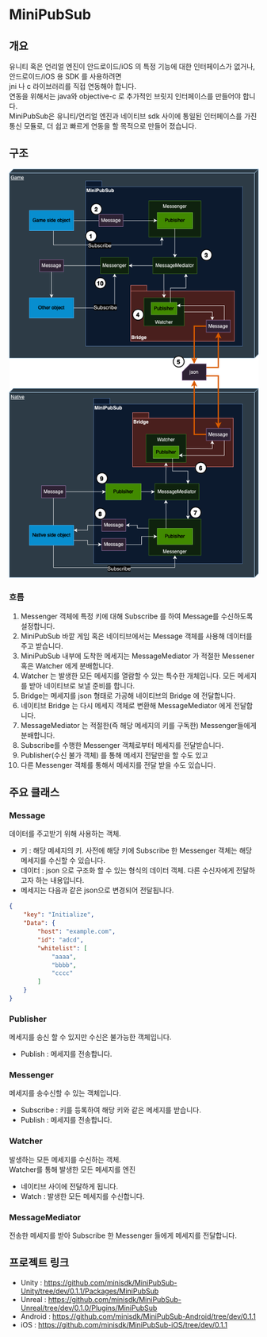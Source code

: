 # MiniPubSub

## 개요
유니티 혹은 언리얼 엔진이 안드로이드/iOS 의 특정 기능에 대한 인터페이스가 없거나, 안드로이드/iOS 용 SDK 를 사용하려면  
jni 나 c 라이브러리를 직접 연동해야 합니다.  
연동을 위해서는 java와 objective-c 로 추가적인 브릿지 인터페이스를 만들어야 합니다.  
MiniPubSub은 유니티/언리얼 엔진과 네이티브 sdk 사이에 통일된 인터페이스를 가진 통신 모듈로, 더 쉽고 빠르게 연동을 할 목적으로 만들어 졌습니다. 

## 구조
![MiniPubSub_Sctucture](./Images/MiniPubSub_Structure_flow.drawio.png)

### 흐름
1. Messenger 객체에 특정 키에 대해 Subscribe 를 하여 Message를 수신하도록 설정합니다.
2. MiniPubSub 바깥 게임 혹은 네이티브에서는 Message 객체를 사용해 데이터를 주고 받습니다.
3. MiniPubSub 내부에 도착한 메세지는 MessageMediator 가 적절한 Messener 혹은 Watcher 에게 분배합니다.
4. Watcher 는 발생한 모든 메세지를 열람할 수 있는 특수한 개체입니다. 모든 메세지를 받아 네이티브로 보낼 준비를 합니다.
5. Bridge는 메세지를 json 형태로 가공해 네이티브의 Bridge 에 전달합니다.
6. 네이티브 Bridge 는 다시 메세지 객체로 변환해 MessageMediator 에게 전달합니다.
7. MessageMediator 는 적절한(즉 해당 메세지의 키를 구독한) Messenger들에게 분배합니다.
8. Subscribe를 수행한 Messenger 객체로부터 메세지를 전달받습니다.
9. Publisher(수신 불가 객체) 를 통해 메세지 전달만을 할 수도 있고
10. 다른 Messenger 객체를 통해서 메세지를 전달 받을 수도 있습니다.

## 주요 클래스

### Message
데이터를 주고받기 위해 사용하는 객체.
- 키 : 해당 메세지의 키. 사전에 해당 키에 Subscribe 한 Messenger 객체는 해당 메세지를 수신할 수 있습니다.
- 데이터 : json 으로 구조화 할 수 있는 형식의 데이터 객체. 다른 수신자에게 전달하고자 하는 내용입니다.  
- 메세지는 다음과 같은 json으로 변경되어 전달됩니다.
```json
{
    "key": "Initialize",
    "Data": {
        "host": "example.com",
        "id": "adcd",
        "whitelist": [
            "aaaa",
            "bbbb",
            "cccc"
        ]
    }
}
```
### Publisher
메세지를 송신 할 수 있지만 수신은 불가능한 객체입니다.
- Publish : 메세지를 전송합니다.

### Messenger
메세지를 송수신할 수 있는 객체입니다.
- Subscribe : 키를 등록하여 해당 키와 같은 메세지를 받습니다.
- Publish : 메세지를 전송합니다.

### Watcher
발생하는 모든 메세지를 수신하는 객체.  
Watcher를 통해 발생한 모든 메세지를 엔진 
- 네이티브 사이에 전달하게 됩니다.
- Watch : 발생한 모든 메세지를 수신합니다.

### MessageMediator
전송한 메세지를 받아 Subscribe 한 Messenger 들에게 메세지를 전달합니다.

## 프로젝트 링크
- Unity : https://github.com/minisdk/MiniPubSub-Unity/tree/dev/0.1.1/Packages/MiniPubSub
- Unreal : https://github.com/minisdk/MiniPubSub-Unreal/tree/dev/0.1.0/Plugins/MiniPubSub
- Android : https://github.com/minisdk/MiniPubSub-Android/tree/dev/0.1.1
- iOS : https://github.com/minisdk/MiniPubSub-iOS/tree/dev/0.1.1